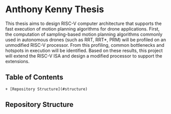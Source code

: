 # Anthony Kenny Thesis

This thesis aims to design RISC-V computer architecture that supports the fast execution of motion planning algorithms for drone applications. First, the computation of sampling-based motion planning algorithms commonly used in autonomous drones (such as RRT, RRT*, PRM) will be profiled on an unmodified RISC-V processor. From this profiling, common bottlenecks and hotspots in execution will be identified. Based on these results, this project will extend the RISC-V ISA and design a modified processor to support the extensions.

## Table of Contents
	+ [Repository Structure](#structure)
	
## <a name=#repo></a>Repository Structure
	